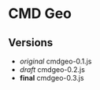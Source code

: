 CMD Geo
=======

Versions
--------

- *original* cmdgeo-0.1.js
- *draft* cmdgeo-0.2.js
- **final** cmdgeo-0.3.js